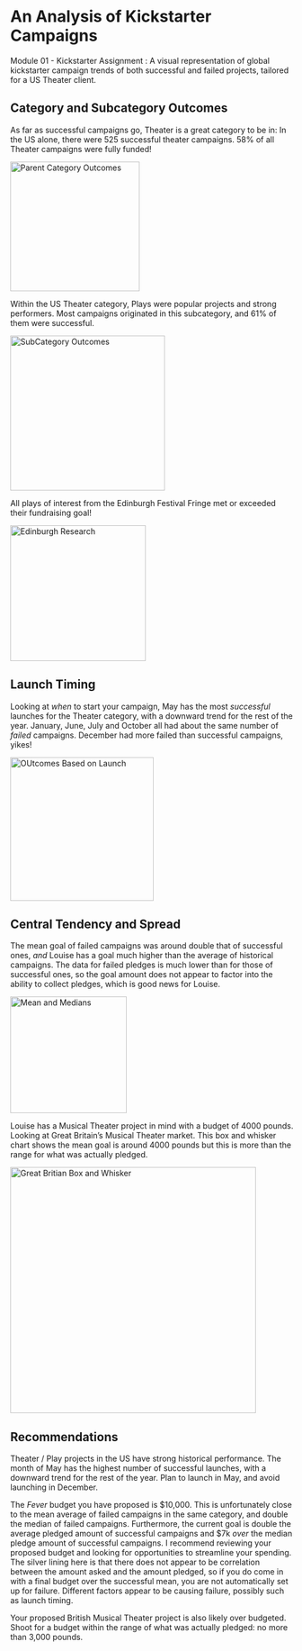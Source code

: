 # An Analysis of Kickstarter Campaigns
Module 01 - Kickstarter Assignment : A visual representation of global kickstarter campaign trends of both successful and failed projects, tailored for a US Theater client. 

## Category and Subcategory Outcomes

As far as successful campaigns go, Theater is a great category to be in: In the US alone, there were 525 successful theater campaigns.  58% of all Theater campaigns were fully funded! 

<img width="230" alt="Parent Category Outcomes" src="https://user-images.githubusercontent.com/93740725/146603711-afb3b37a-3f2b-41c3-ae98-647780bbaddd.png">

Within the US Theater category, Plays were popular projects and strong performers. Most campaigns originated in this subcategory, and 61% of them were successful.  

<img width="275" alt="SubCategory Outcomes" src="https://user-images.githubusercontent.com/93740725/146604034-9ff0a8c0-27ec-43a2-b9e2-78e7da575a49.png">

All plays of interest from the Edinburgh Festival Fringe  met or exceeded their fundraising goal!

<img width="241" alt="Edinburgh Research" src="https://user-images.githubusercontent.com/93740725/146604745-9b6c2ac7-bfd5-41ff-98b1-c0d4dbd39b7c.png">

## Launch Timing

Looking at *when* to start your campaign, May has the most *successful* launches for the Theater category, with a downward trend for the rest of the year.  January, June, July and October all had about the same number of *failed* campaigns. December had more failed than successful campaigns, yikes!

<img width="255" alt="OUtcomes Based on Launch" src="https://user-images.githubusercontent.com/93740725/146604642-ec31f9d8-ceb0-4b80-8130-5aaa9b160b00.png">

## Central Tendency and Spread

The mean goal of failed campaigns was around double that of successful ones, *and* Louise has a goal much higher than the average of historical campaigns.  The data for failed pledges is much lower than for those of successful ones, so the goal amount does not appear to factor into the ability to collect pledges, which is good news for Louise. 

<img width="207" alt="Mean and Medians" src="https://user-images.githubusercontent.com/93740725/146605088-7b1fd712-cda9-427c-9140-450f1cbb41cc.png">

Louise has a Musical Theater project in mind with a budget of 4000 pounds. Looking at Great Britain’s Musical Theater market.  This box and whisker chart shows the mean goal is around 4000 pounds but this is more than the range for what was actually pledged.  

<img width="437" alt="Great Britian Box and Whisker" src="https://user-images.githubusercontent.com/93740725/146605346-42fe9042-134c-4a3a-80c6-edbb025ff82c.png">

## Recommendations

Theater / Play projects in the US have strong historical performance.  The month of May has the highest number of successful launches, with a downward trend for the rest of the year.  Plan to launch in May, and avoid launching in December. 

The *Fever* budget you have proposed is $10,000.  This is unfortunately close to the mean average of failed campaigns in the same category, and double the median of failed campaigns.  Furthermore, the current goal is double the average pledged amount of successful campaigns and $7k *over* the median pledge amount of successful campaigns.  I recommend reviewing your proposed budget and looking for opportunities to streamline your spending. The silver lining here is that there does not appear to be correlation between the amount asked and the amount pledged, so if you do come in with a final budget over the successful mean, you are not automatically set up for failure.  Different factors appear to be causing failure, possibly such as launch timing.

Your proposed British Musical Theater project is also likely over budgeted.  Shoot for a budget within the range of what was actually pledged: no more than 3,000 pounds.
